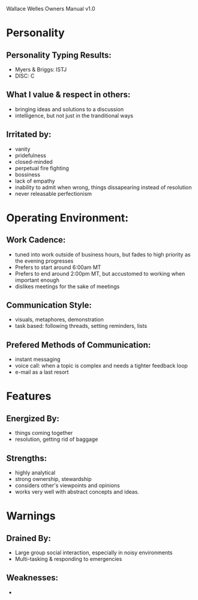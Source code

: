 Wallace Welles
Owners Manual v1.0

# Personality

## Personality Typing Results:
- Myers & Briggs: ISTJ
- DISC: C

## What I value & respect in others:
- bringing ideas and solutions to a discussion
- intelligence, but not just in the tranditional ways

## Irritated by:
- vanity
- pridefulness
- closed-minded
- perpetual fire fighting
- bossiness
- lack of empathy
- inability to admit when wrong, things dissapearing instead of resolution
- never releasable perfectionism


# Operating Environment:

## Work Cadence:
- tuned into work outside of business hours, but fades to high priority as the evening progresses
- Prefers to start around 6:00am MT
- Prefers to end around 2:00pm MT, but accustomed to working when important enough
- dislikes meetings for the sake of meetings

## Communication Style:
- visuals, metaphores, demonstration
- task based: following threads, setting reminders, lists

## Prefered Methods of Communication:
- instant messaging
- voice call: when a topic is complex and needs a tighter feedback loop
- e-mail as a last resort


# Features

## Energized By:
- things coming together
- resolution, getting rid of baggage

## Strengths:
- highly analytical
- strong ownership, stewardship
- considers other's viewpoints and opinions
- works very well with abstract concepts and ideas.


# Warnings

## Drained By:
- Large group social interaction, especially in noisy environments
- Multi-tasking & responding to emergencies

## Weaknesses:
- 
